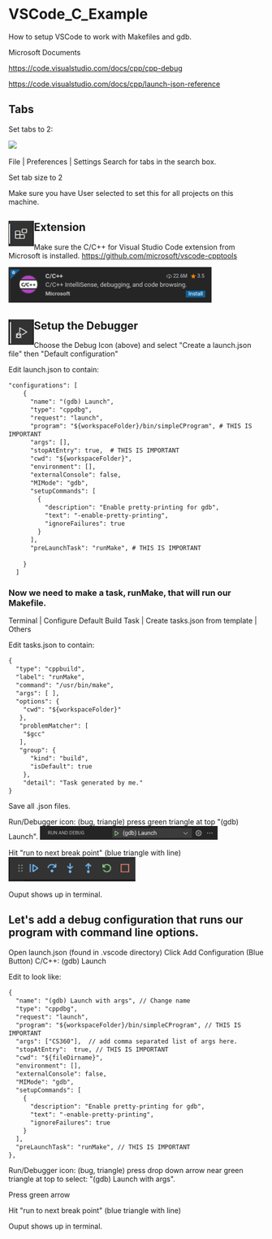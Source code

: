 # VSCode_C_Example

How to setup VSCode to work with Makefiles and gdb.

Microsoft Documents

https://code.visualstudio.com/docs/cpp/cpp-debug

https://code.visualstudio.com/docs/cpp/launch-json-reference

## Tabs
Set tabs to 2:

<img src="images/SetTabs.png?raw=true" width="400">


File | Preferences | Settings 
Search for tabs in the search box.

Set tab size to 2

Make sure you have User selected to set this for all projects on this machine.


## <img src="images/VSExtensionIcon.png?raw=true" width=50 height=50 align=left > Extension
Make sure the C/C++ for Visual Studio Code extension from Microsoft is installed.
https://github.com/microsoft/vscode-cpptools

<img src="images/C_C++Extension.png?raw=true" width="400">

## <img src="images/VSCodeDebuggerIcon.png?raw=true" width=50 height=50 align=left > Setup the Debugger

Choose the Debug Icon (above) and select 	"Create a launch.json file" then "Default configuration"

Edit launch.json to contain:
```
"configurations": [
    {
      "name": "(gdb) Launch",
      "type": "cppdbg",
      "request": "launch",
      "program": "${workspaceFolder}/bin/simpleCProgram", # THIS IS IMPORTANT
      "args": [],
      "stopAtEntry": true,  # THIS IS IMPORTANT
      "cwd": "${workspaceFolder}",
      "environment": [],
      "externalConsole": false, 
      "MIMode": "gdb",
      "setupCommands": [
        {
          "description": "Enable pretty-printing for gdb",
          "text": "-enable-pretty-printing",
          "ignoreFailures": true
        }
      ],
      "preLaunchTask": "runMake", # THIS IS IMPORTANT

    }
  ]
 ```
 
 ### Now we need to make a task, runMake, that will run our Makefile.
 
 Terminal | Configure Default Build Task | Create tasks.json from template | Others

Edit tasks.json to contain:
```
{
  "type": "cppbuild",
  "label": "runMake",
  "command": "/usr/bin/make",
  "args": [ ],
  "options": {
    "cwd": "${workspaceFolder}"
   },
   "problemMatcher": [
    "$gcc"
   ],
   "group": {
      "kind": "build",
      "isDefault": true
    },
    "detail": "Task generated by me."
}
```        
        
Save all .json files.

Run/Debugger icon: (bug, triangle)
press green triangle at top "(gdb) Launch".
<img src="images/VSCodeDebugLauncher.png?raw=true"  alight=left width=350>


Hit "run to next break point" (blue triangle with line)
<img src="images/VSCodeDebugControls.png?raw=true"  alight=left width=250>

Ouput shows up in terminal.

## Let's add a debug configuration that runs our program with command line options.


Open launch.json (found in .vscode directory)
Click Add Configuration (Blue Button)
C/C++: (gdb) Launch

Edit to look like:
```
{
  "name": "(gdb) Launch with args", // Change name
  "type": "cppdbg",
  "request": "launch",
  "program": "${workspaceFolder}/bin/simpleCProgram", // THIS IS IMPORTANT
  "args": ["CS360"],  // add comma separated list of args here.
  "stopAtEntry":  true, // THIS IS IMPORTANT 
  "cwd": "${fileDirname}",
  "environment": [],
  "externalConsole": false,
  "MIMode": "gdb",
  "setupCommands": [
    {
      "description": "Enable pretty-printing for gdb",
      "text": "-enable-pretty-printing",
      "ignoreFailures": true
    }
  ],
  "preLaunchTask": "runMake", // THIS IS IMPORTANT
},
```  
    

Run/Debugger icon: (bug, triangle)
press drop down arrow near green triangle at top to select:
 "(gdb) Launch with args".
 
Press green arrow

Hit "run to next break point" (blue triangle with line)

Ouput shows up in terminal.

